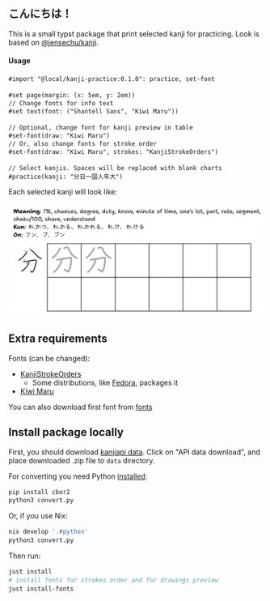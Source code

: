 ## こんにちは！

This is a small typst package that print selected kanji for practicing. Look is based on [@jensechu/kanji](https://github.com/jensechu/kanji).

#### Usage

```typ
#import "@local/kanji-practice:0.1.0": practice, set-font

#set page(margin: (x: 5em, y: 2em))
// Change fonts for info text
#set text(font: ("Shantell Sans", "Kiwi Maru"))

// Optional, change font for kanji preview in table
#set-font(draw: "Kiwi Maru")
// Or, also change fonts for stroke order
#set-font(draw: "Kiwi Maru", strokes: "KanjiStrokeOrders")

// Select kanjis. Spaces will be replaced with blank charts
#practice(kanji: "分日一国人年大")
```

Each selected kanji will look like:

![](docs/typst-screenshot.png)

## Extra requirements

Fonts (can be changed):

- [KanjiStrokeOrders](https://sites.google.com/site/nihilistorguk/)
    - Some distributions, like [Fedora](https://fedoraproject.org/wiki/KanjiStrokeOrders_fonts), packages it
- [Kiwi Maru](https://fonts.google.com/specimen/Kiwi+Maru)

You can also download first font from [fonts](https://github.com/istudyatuni/kanji-practice/tree/master/fonts)

## Install package locally

First, you should download [kanjiapi data](https://kanjiapi.dev). Click on "API data download", and place downloaded .zip file to `data` directory. 

For converting you need Python [installed](https://www.python.org):

```py
pip install cbor2
python3 convert.py
```

Or, if you use Nix:

```sh
nix develop '.#python'
python3 convert.py
```

Then run:

```sh
just install
# install fonts for strokes order and for drawings preview
just install-fonts
```
